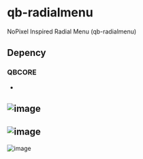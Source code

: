 # qb-radialmenu
NoPixel Inspired Radial Menu (qb-radialmenu)

## Depency
### QBCORE

-
![image](https://cdn.discordapp.com/attachments/965647932097458236/1028477402348793936/unknown.png)
-
![image](https://cdn.discordapp.com/attachments/997008380642205746/1028540329772732456/unknown.png)
-
![image](https://cdn.discordapp.com/attachments/997008380642205746/1028540642202226698/unknown.png)
